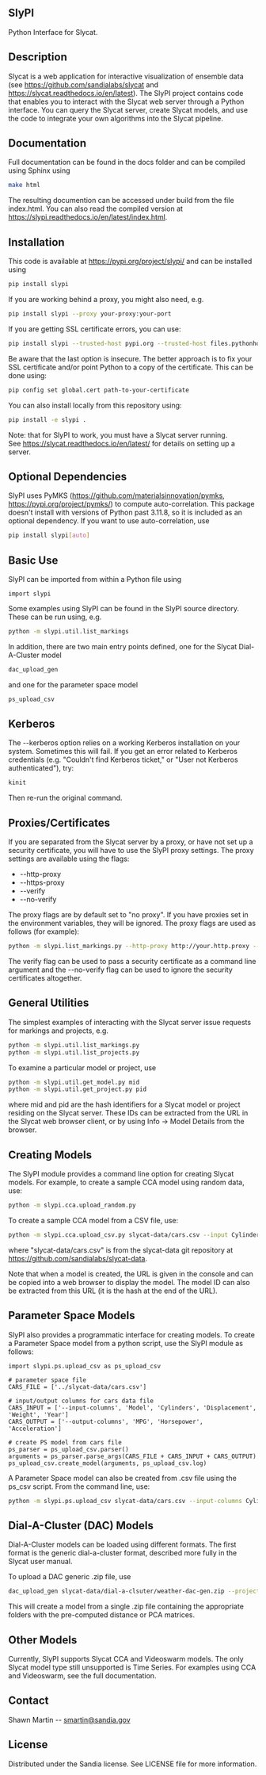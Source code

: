 ## SlyPI
Python Interface for Slycat.

## Description
Slycat is a web application for interactive visualization of ensemble data (see https://github.com/sandialabs/slycat and https://slycat.readthedocs.io/en/latest).  The SlyPI project contains code that enables you to interact with the Slycat web server through a Python interface.  You can query the Slycat server, create Slycat models, and use the code to integrate your own algorithms into the Slycat pipeline.

## Documentation

Full documentation can be found in the docs folder and can be compiled using Sphinx using

```sh
make html
```

The resulting documention can be accessed under build from the file index.html.  You can also
read the compiled version at https://slypi.readthedocs.io/en/latest/index.html.

## Installation
This code is available at https://pypi.org/project/slypi/ and can be installed using

```sh
pip install slypi
```

If you are working behind a proxy, you might also need, e.g.

```sh
pip install slypi --proxy your-proxy:your-port
```

If you are getting SSL certificate errors, you can use:

```sh
pip install slypi --trusted-host pypi.org --trusted-host files.pythonhosted.org
```

Be aware that the last option is insecure.  The better approach is to 
fix your SSL certificate and/or point Python to a copy of the certificate.
This can be done using:

```sh
pip config set global.cert path-to-your-certificate
```

You can also install locally from this repository using:

```sh
pip install -e slypi .
```

Note: that for SlyPI to work, you must have a Slycat server running.  
See https://slycat.readthedocs.io/en/latest/ for details on setting up a server.

## Optional Dependencies

SlyPI uses PyMKS (https://github.com/materialsinnovation/pymks, https://pypi.org/project/pymks/) to compute auto-correlation.  This package doesn't install with versions of Python past 3.11.8, so it is included as an optional dependency.  If you want to use auto-correlation, use

```sh
pip install slypi[auto]
```

## Basic Use

SlyPI can be imported from within a Python file using

    import slypi

Some examples using SlyPI can be found in the SlyPI
source directory.  These can be run using, e.g.

```sh
python -m slypi.util.list_markings
```

In addition, there are two main entry points defined, one for the Slycat Dial-A-Cluster model

```sh
dac_upload_gen
```
and one for the parameter space model

```sh
ps_upload_csv
```

## Kerberos

The --kerberos option relies on a working Kerberos installation on your system.  Sometimes
this will fail.  If you get an error related to Kerberos credentials (e.g. "Couldn't find
Kerberos ticket," or "User not Kerberos authenticated"), try:

```sh
kinit
```

Then re-run the original command.

## Proxies/Certificates

If you are separated from the Slycat server by a proxy, or have not set up a security
certificate, you will have to use the SlyPI proxy settings.  The proxy
settings are available using the flags:

* --http-proxy
* --https-proxy
* --verify
* --no-verify

The proxy flags are by default set to "no proxy".  If you have proxies set in the
environment variables, they will be ignored.  The proxy flags are used as follows
(for example):

```sh
python -m slypi.list_markings.py --http-proxy http://your.http.proxy --https-proxy https://your.https.proxy
```

The verify flag can be used to pass a security certificate as a command line argument and
the --no-verify flag can be used to ignore the security certificates altogether.

## General Utilities

The simplest examples of interacting with the Slycat server issue
requests for markings and projects, e.g.

```sh
python -m slypi.util.list_markings.py
python -m slypi.util.list_projects.py
```

To examine a particular model or project, use

```sh
python -m slypi.util.get_model.py mid
python -m slypi.util.get_project.py pid
```

where mid and pid are the hash identifiers for a Slycat model
or project residing on the Slycat server.  These IDs can be extracted
from the URL in the Slycat web browser client, or by using
Info -> Model Details from the browser.

## Creating Models

The SlyPI module provides a command line option for creating Slycat
models.  For example, to create a sample CCA model using random data, use:

```sh
python -m slypi.cca.upload_random.py
```

To create a sample CCA model from a CSV file, use:

```sh
python -m slypi.cca.upload_csv.py slycat-data/cars.csv --input Cylinders Displacement Weight Year --output MPG Horsepower Acceleration --project-name "CCA Models"
```

where "slycat-data/cars.csv" is from the slycat-data git repository at
https://github.com/sandialabs/slycat-data.

Note that when a model is created, the URL is given in the console and
can be copied into a web browser to display the model.  The model ID
can also be extracted from this URL (it is the hash at the end of the URL).

## Parameter Space Models

SlyPI also provides a programmatic interface for creating models.  To create
a Parameter Space model from a python script, use the SlyPI module as follows:

```{python}
import slypi.ps.upload_csv as ps_upload_csv

# parameter space file
CARS_FILE = ['../slycat-data/cars.csv']

# input/output columns for cars data file
CARS_INPUT = ['--input-columns', 'Model', 'Cylinders', 'Displacement', 'Weight', 'Year']
CARS_OUTPUT = ['--output-columns', 'MPG', 'Horsepower', 'Acceleration']

# create PS model from cars file
ps_parser = ps_upload_csv.parser()
arguments = ps_parser.parse_args(CARS_FILE + CARS_INPUT + CARS_OUTPUT)
ps_upload_csv.create_model(arguments, ps_upload_csv.log)     

```

A Parameter Space model can also  be created from .csv file using the 
ps_csv script.  From the command line, use:

```sh
python -m slypi.ps.upload_csv slycat-data/cars.csv --input-columns Cylinders Displacement Weight Year --output-columns MPG Horsepower Acceleration --project-name "PS Models"
```

## Dial-A-Cluster (DAC) Models

Dial-A-Cluster models can be loaded using different formats.  The first
format is the generic dial-a-cluster format, described more fully in
the Slycat user manual.

To upload a DAC generic .zip file, use

```sh
dac_upload_gen slycat-data/dial-a-clsuter/weather-dac-gen.zip --project-name "DAC Models"
```

This will create a model from a single .zip file containing the appropriate
folders with the pre-computed distance or PCA matrices.

## Other Models

Currently, SlyPI supports Slycat CCA and Videoswarm models.  The only Slycat model type
still unsupported is Time Series.  For examples using CCA and Videoswarm, see the full documentation.

## Contact
Shawn Martin -- smartin@sandia.gov

## License
Distributed under the Sandia license. See LICENSE file for more information.

